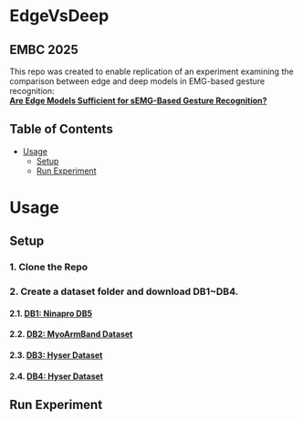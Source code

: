 # EdgeVsDeep

## EMBC 2025

This repo was created to enable replication of an experiment examining the comparison between edge and deep models in EMG-based gesture recognition:  
**[Are Edge Models Sufficient for sEMG-Based Gesture Recognition?](https://github.com/deremustapha/EdgeVsDeep/tree/master/paper/EMBC2025.pdf)**  

## Table of Contents
- [Usage](#usage)
  - [Setup](#setup)
  - [Run Experiment](#experiment)


# Usage

## Setup
### 1. Clone the Repo
### 2. Create a dataset folder and download DB1~DB4.
#### 2.1. **[DB1: Ninapro DB5](https://ninapro.hevs.ch/instructions/DB5.html)**  
#### 2.2. **[DB2: MyoArmBand Dataset](https://github.com/UlysseCoteAllard/MyoArmbandDataset)**  
#### 2.3. **[DB3: Hyser Dataset](https://www.physionet.org/content/hd-semg/2.0.0/pr_dataset/#files-panel)**  
#### 2.4. **[DB4: Hyser Dataset](https://github.com/flexemg/flexemg_v2)**  

## Run Experiment 

